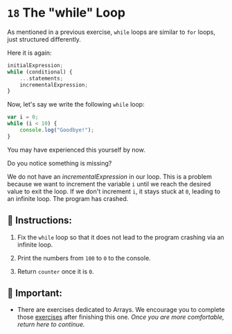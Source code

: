 # `18` The "while" Loop

As mentioned in a previous exercise, `while` loops are similar to `for` loops, just structured differently.  

Here it is again:

```js
initialExpression;
while (conditional) {
    ...statements;
    incrementalExpression;
}
```

Now, let's say we write the following `while` loop:

```js
var i = 0;
while (i < 10) {
    console.log("Goodbye!");
}
```

You may have experienced this yourself by now.  

Do you notice something is missing?  

We do not have an *incrementalExpression* in our loop.  This is a problem because we want to increment the variable `i` until we reach the desired value to exit the loop.  If we don't increment `i`, it stays stuck at `0`, leading to an infinite loop.  The program has crashed.

## 📝 Instructions:

1. Fix the `while` loop so that it does not lead to the program crashing via an infinite loop.

2. Print the numbers from `100` to `0` to the console. 

3. Return `counter` once it is `0`.

## 🔎  Important:

+ There are exercises dedicated to Arrays.  We encourage you to complete those [exercises](https://gitpod.io/#https://github.com/4GeeksAcademy/javascript-arrays-exercises-tutorial) after finishing this one. *Once you are more comfortable, return here to continue.*